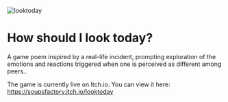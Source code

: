 ![looktoday](https://github.com/supriyaDutta/looktoday/assets/34511068/92285feb-5bf8-4f3a-9bf0-bebef2534837)

# How should I look today?
A game poem inspired by a real-life incident, prompting exploration of the emotions and reactions triggered when one is perceived as different among peers..

The game is currently live on Itch.io. You can view it here: https://soupsfactory.itch.io/looktoday


